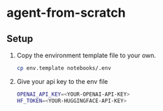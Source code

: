 # agent-from-scratch

## Setup

1. Copy the environment template file to your own.
    ```bash
    cp env.template notebooks/.env
    ```
2. Give your api key to the env file
    ```bash
    OPENAI_API_KEY=<YOUR-OPENAI-API-KEY>
    HF_TOKEN=<YOUR-HUGGINGFACE-API-KEY>
    ```
